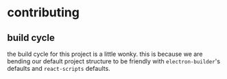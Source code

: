 # contributing

## build cycle

the build cycle for this project is a little wonky.  this is because we are bending
our default project structure to be friendly with `electron-builder`'s defaults and
`react-scripts` defaults.
